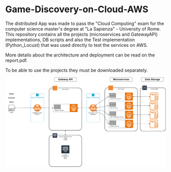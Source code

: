 # Game-Discovery-on-Cloud-AWS
The distributed App was made to pass the "Cloud Computing" exam for the computer science master's degree at "La Sapienza" - University of Rome.
This repository contains all the projects (microservices and GatewayAPI) implementations, DB scripts and also the Test implementation (Python_Locust) that was used directly to test the services on AWS.

More details about the architecture and deployment can be read on the report.pdf.

To be able to use the projects they must be downloaded separately.

![Deployment Diagram](Images/AWSCloudDiagram.png)
